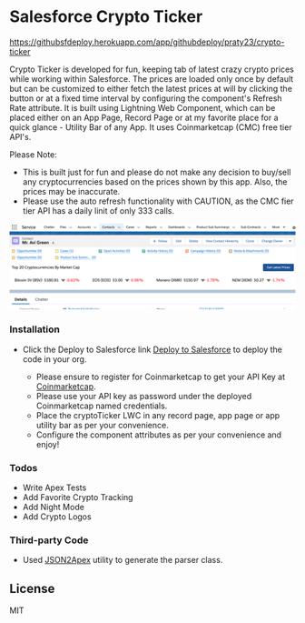 # Salesforce Crypto Ticker

https://githubsfdeploy.herokuapp.com/app/githubdeploy/praty23/crypto-ticker

Crypto Ticker is developed for fun, keeping tab of latest crazy crypto prices while working within Salesforce. The prices are loaded only once by default but can be customized to either fetch the latest prices at will by clicking the button or at a fixed time interval by configuring the component's Refresh Rate attribute. It is built using Lightning Web Component, which can be placed either on an App Page, Record Page or at my favorite place for a quick glance - Utility Bar of any App. It uses Coinmarketcap (CMC) free tier API's.

Please Note:

- This is built just for fun and please do not make any decision to buy/sell any cryptocurrencies based on the prices shown by this app. Also, the prices may be inaccurate.
- Please use the auto refresh functionality with CAUTION, as the CMC fier tier API has a daily linit of only 333 calls.

![title](images/ticker_appPage.png)

### Installation

- Click the Deploy to Salesforce link [Deploy to Salesforce](https://githubsfdeploy.herokuapp.com/app/githubdeploy/praty23/crypto-ticker) to deploy the code in your org.

  - Please ensure to register for Coinmarketcap to get your API Key at [Coinmarketcap](https://coinmarketcap.com/api/).
  - Please use your API key as password under the deployed Coinmarketcap named credentials.
  - Place the cryptoTicker LWC in any record page, app page or app utility bar as per your convenience.
  - Configure the component attributes as per your convenience and enjoy!

### Todos

- Write Apex Tests
- Add Favorite Crypto Tracking
- Add Night Mode
- Add Crypto Logos

### Third-party Code

- Used [JSON2Apex](http://json2apex.herokuapp.com/) utility to generate the parser class.

## License

MIT
